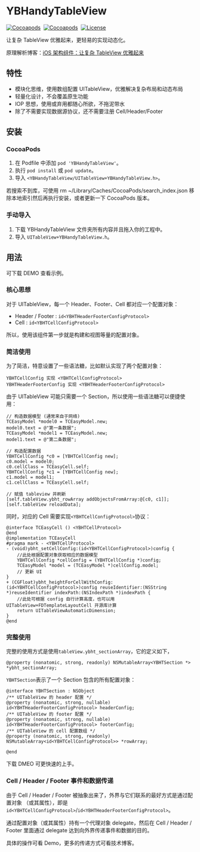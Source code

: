 # YBHandyTableView

[![Cocoapods](https://img.shields.io/cocoapods/v/YBHandyTableView.svg)](https://cocoapods.org/pods/YBHandyTableView)&nbsp;
[![Cocoapods](https://img.shields.io/cocoapods/p/YBHandyTableView.svg)](https://github.com/indulgeIn/YBHandyTableView)&nbsp;
[![License](https://img.shields.io/github/license/indulgeIn/YBHandyTableView.svg)](https://github.com/indulgeIn/YBHandyTableView)&nbsp;

让复杂 TableView 优雅起来，更轻易的实现动态化。

原理解析博客：[iOS 架构组件：让复杂 TableView 优雅起来](https://www.jianshu.com/p/7db73489ad99)


## 特性

- 模块化思维，使用数组配置 UITableView，优雅解决复杂布局和动态布局
- 轻量化设计，不会覆盖原生功能
- IOP 思想，使用或弃用都随心所欲，不拖泥带水
- 除了不需要实现数据源协议，还不需要注册 Cell/Header/Footer


## 安装

### CocoaPods

1. 在 Podfile 中添加 `pod 'YBHandyTableView'`。
2. 执行 `pod install` 或 `pod update`。
3. 导入 `<YBHandyTableView/UITableView+YBHandyTableView.h>`。

若搜索不到库，可使用 rm ~/Library/Caches/CocoaPods/search_index.json 移除本地索引然后再执行安装，或者更新一下 CocoaPods 版本。

### 手动导入

1. 下载 YBHandyTableView 文件夹所有内容并且拖入你的工程中。
2. 导入 `UITableView+YBHandyTableView.h`。


## 用法

可下载 DEMO 查看示例。

### 核心思想

对于 UITableView，每一个 Header、Footer、Cell 都对应一个配置对象：
- Header / Footer : `id<YBHTHeaderFooterConfigProtocol>`
- Cell : `id<YBHTCellConfigProtocol>`

所以，使用该组件第一步就是构建和视图等量的配置对象。

### 简洁使用

为了简洁，特意设置了一些语法糖，比如默认实现了两个配置对象：
```
YBHTCellConfig 实现 <YBHTCellConfigProtocol>
YBHTHeaderFooterConfig 实现 <YBHTHeaderFooterConfigProtocol>
```
由于 UITableView 可能只需要一个 Section，所以使用一些语法糖可以便捷使用：
```
// 构造数据模型 (通常来自于网络)
TCEasyModel *model0 = TCEasyModel.new;
model0.text = @"第一条数据";
TCEasyModel *model1 = TCEasyModel.new;
model1.text = @"第二条数据";

// 构造配置数据
YBHTCellConfig *c0 = [YBHTCellConfig new];
c0.model = model0;
c0.cellClass = TCEasyCell.self;
YBHTCellConfig *c1 = [YBHTCellConfig new];
c1.model = model1;
c1.cellClass = TCEasyCell.self;

// 赋值 tableview 并刷新
[self.tableView.ybht_rowArray addObjectsFromArray:@[c0, c1]];
[self.tableView reloadData];
```
同时，对应的 Cell 需要实现`<YBHTCellConfigProtocol>`协议：
```
@interface TCEasyCell () <YBHTCellProtocol>
@end
@implementation TCEasyCell
#pragma mark - <YBHTCellProtocol>
- (void)ybht_setCellConfig:(id<YBHTCellConfigProtocol>)config {
    //此处根据配置对象获取相应的数据模型
    YBHTCellConfig *cellConfig = (YBHTCellConfig *)config;
    TCEasyModel *model = (TCEasyModel *)cellConfig.model;
    // 更新 UI
}
+ (CGFloat)ybht_heightForCellWithConfig:(id<YBHTCellConfigProtocol>)config reuseIdentifier:(NSString *)reuseIdentifier indexPath:(NSIndexPath *)indexPath {
    //此处可根据 config 自行计算高度，也可以用 UITableView+FDTemplateLayoutCell 开源库计算 
    return UITableViewAutomaticDimension;
}
@end
```

### 完整使用

完整的使用方式是使用`tableView.ybht_sectionArray`，它的定义如下，
```
@property (nonatomic, strong, readonly) NSMutableArray<YBHTSection *> *ybht_sectionArray;
```
`YBHTSection`表示了一个 Section 包含的所有配置对象：
```
@interface YBHTSection : NSObject
/** UITableView 的 header 配置 */
@property (nonatomic, strong, nullable) id<YBHTHeaderFooterConfigProtocol> headerConfig;
/** UITableView 的 footer 配置 */
@property (nonatomic, strong, nullable) id<YBHTHeaderFooterConfigProtocol> footerConfig;
/** UITableView 的 cell 配置数组 */
@property (nonatomic, strong, readonly) NSMutableArray<id<YBHTCellConfigProtocol>> *rowArray;

@end
```

下载 DMEO 可更快速的上手。


### Cell / Header / Footer 事件和数据传递

由于 Cell / Header / Footer 被抽象出来了，外界与它们联系的最好方式是通过配置对象 （或其属性），即是`id<YBHTCellConfigProtocol>`/`id<YBHTHeaderFooterConfigProtocol>`。

通过配置对象（或其属性）持有一个代理对象 delegate，然后在 Cell / Header / Footer 里面通过 delegate 达到向外界传递事件和数据的目的。

具体的操作可看 Demo，更多的传递方式可看技术博客。
